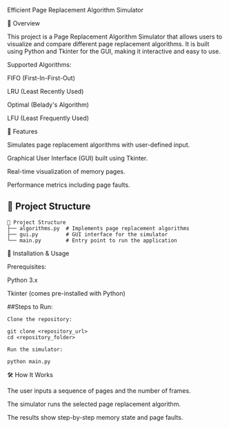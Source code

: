 Efficient Page Replacement Algorithm Simulator

📌 Overview

This project is a Page Replacement Algorithm Simulator that allows users to visualize and compare different page replacement algorithms. It is built using Python and Tkinter for the GUI, making it interactive and easy to use.

Supported Algorithms:

FIFO (First-In-First-Out)

LRU (Least Recently Used)

Optimal (Belady's Algorithm)

LFU (Least Frequently Used)

🎯 Features

Simulates page replacement algorithms with user-defined input.

Graphical User Interface (GUI) built using Tkinter.

Real-time visualization of memory pages.

Performance metrics including page faults.

## 📂 Project Structure
```
📂 Project Structure
├── algorithms.py  # Implements page replacement algorithms
├── gui.py         # GUI interface for the simulator
└── main.py        # Entry point to run the application
```

🔧 Installation & Usage

Prerequisites:

Python 3.x

Tkinter (comes pre-installed with Python)

##Steps to Run:
```
Clone the repository:

git clone <repository_url>
cd <repository_folder>

Run the simulator:

python main.py
```
🛠 How It Works

The user inputs a sequence of pages and the number of frames.

The simulator runs the selected page replacement algorithm.

The results show step-by-step memory state and page faults.
